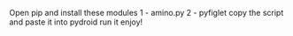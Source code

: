 Open pip and install these modules
1 - amino.py
2 - pyfiglet
copy the script and paste it into pydroid
run it
enjoy!